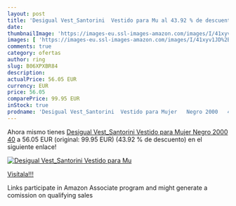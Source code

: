 ```yaml
---
layout: post
title: 'Desigual Vest_Santorini  Vestido para Mu al 43.92 % de descuento'
date: 
thumbnailImage: 'https://images-eu.ssl-images-amazon.com/images/I/41xyv1JD%2ByL._SL200_.jpg'
images: [ 'https://images-eu.ssl-images-amazon.com/images/I/41xyv1JD%2ByL._SL200_.jpg' ]
comments: true
category: ofertas
author: ring
slug: B06XPXBR84
description:
actualPrice: 56.05 EUR
currency: EUR
price: 56.05
comparePrice: 99.95 EUR
inStock: true
prodname: 'Desigual Vest_Santorini  Vestido para Mujer   Negro 2000   40'
---
```


Ahora mismo tienes [Desigual Vest_Santorini  Vestido para Mujer   Negro 2000   40](https://www.amazon.es/dp/B06XPXBR84/?tag=tolees-21) a 56.05 EUR (original: 99.95 EUR) (43.92 %  de descuento) en el siguiente enlace!

[![Desigual Vest_Santorini  Vestido para Mu](https://images-eu.ssl-images-amazon.com/images/I/41xyv1JD%2ByL._SL200_.jpg)](https://www.amazon.es/dp/B06XPXBR84/?tag=tolees-21)

[Visítala!!!](https://www.amazon.es/dp/B06XPXBR84/?tag=tolees-21)

Links participate in Amazon Associate program and might generate a comission on qualifying sales
